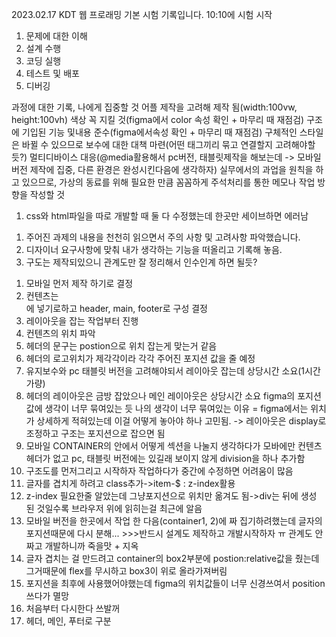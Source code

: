 2023.02.17 
KDT 웹 프로래밍 기본 시험 기록입니다.
10:10에 시험 시작
1. 문제에 대한 이해
2. 설계 수행
3. 코딩 실행
4. 테스트 및 배포
5. 디버깅

과정에 대한 기록, 나에게 집중할 것
어플 제작을 고려해 제작 됨(width:100vw, height:100vh)
색상 꼭 지킬 것(figma에서 color 속성 확인 + 마무리 때 재점검)
구조에 기입된 기능 및내용 준수(figma에서속성 확인 + 마무리 때 재점검)
구체적인 스타일은 바뀔 수 있으므로 보수에 대한 대책 마련(어떤 태그끼리 묶고 연결할지 고려해야할듯?)
멀티디바이스 대응(@media활용해서 pc버전, 태블릿제작을 해보는데 -> 모바일 버전 제작에 집중, 다른 환경은
완성시킨다음에 생각하자)
실무에서의 과업을 원칙을 하고 있으므로, 가상의 동료를 위해 필요한 만큼 꼼꼼하게 주석처리를 통한 메모나 작업 방향을 작성할 것
<!-- 새로 알게된 것 -->
1. css와 html파일을 따로 개발할 때 둘 다 수정했는데 한곳만 세이브하면 에러남

<!-- 나의 개발 과정 요약 -->
1. 주어진 과제의 내용을 천천히 읽으면서 주의 사항 및 고려사항 파악했습니다.
2. 디자이너 요구사항에 맞춰 내가 생각하는 기능을 떠올리고 기록해 놓음.
3. 구도는 제작되있으니 관계도만 잘 정리해서 인수인계 하면 될듯?
<!-- 코딩 기록 -->
1. 모바일 먼저 제작 하기로 결정
2. 컨텐츠는 <main>에 넣기로하고 header, main, footer로 구성 결정
3. 레이아웃을 잡는 작업부터 진행
4. 컨텐츠의 위치 파악
5. 헤더의 문구는 postion으로 위치 잡는게 맞는거 같음
6. 헤더의 로고위치가 제각각이라 각각 주어진 포지션 값을 줄 예정
7. 유지보수와 pc 태블릿 버전을 고려해야되서 레이아웃 잡는데 상당시간 소요(1시간 가량)
8. 헤더의 레이아웃은 금방 잡았으나 메인 레이아웃은 상당시간 소요 figma의 포지션 값에 생각이 너무 묶여있는 듯
나의 생각이 너무 묶여있는 이유 =
figma에서는 위치가 상세하게 적혀있는데 이걸 어떻게 놓아야 하나 고민됨. -> 레이아웃은 display로 조정하고 구조는 포지션으로 잡으면 됨
9. 모바일 CONTAINER의 안에서 어떻게 섹션을 나눌지 생각하다가
모바에만 컨텐츠 헤더가 없고 pc, 태블릿 버전에는 있길래 보이지 않게 division을 하나 추가함
10. 구조도를 먼저그리고 시작하자
작업하다가 중간에 수정하면 어려움이 많음
11. 글자를 겹치게 하려고 class추가->item-$ : z-index활용
12. z-index 필요한줄 알았는데 그냥포지션으로 위치만 옮겨도 됨->div는 뒤에 생성 된 것일수록 브라우저 위에 읽히는걸 최근에 알음
13. 모바일 버전을 한곳에서 작업 한 다음(container1, 2)에
짜 집기하려했는데 글자의 포지션때문에 다시 분해... >>>반드시 설계도 제작하고 개발시작하자 ㅠ  관계도 안짜고 개발하니까 죽을맛 + 지옥
14. 글자 겹치는 걸 만드려고 container의 box2부분에 postion:relative값을 줬는데 그거때문에 flex를 무시하고 box3이 위로 올라가져버림 
15. 포지션을 최후에 사용했어야했는데 figma의 위치값들이 너무 신경쓰여서 position 쓰다가 멸망
16. 처음부터 다시한다 쓰발꺼
17. 헤더, 메인, 푸터로 구분